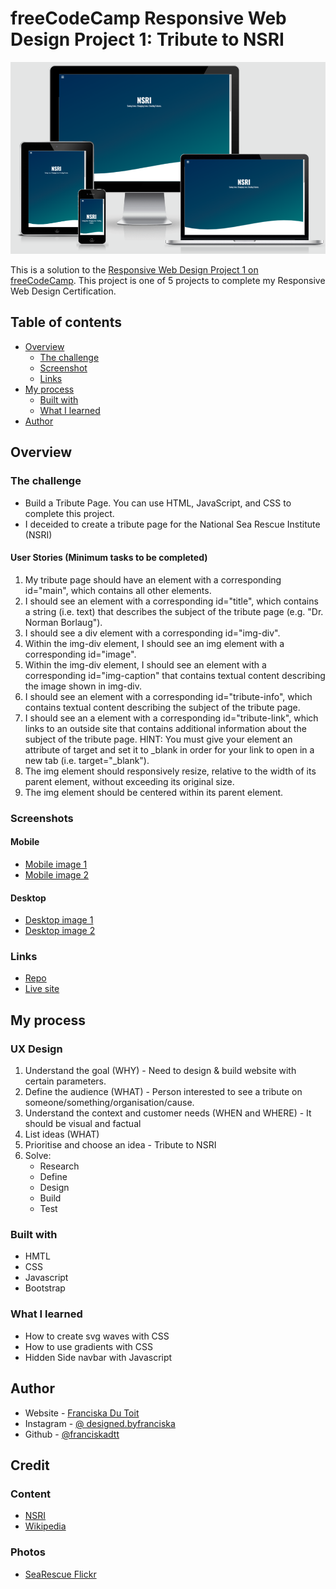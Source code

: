 # freeCodeCamp Responsive Web Design Project 1: Tribute to NSRI

![Desktop](assets/design/design-preview.png) 

This is a solution to the [Responsive Web Design Project 1 on freeCodeCamp](https://www.freecodecamp.org/learn/responsive-web-design/responsive-web-design-projects/build-a-tribute-page). This project is one of 5 projects to complete my Responsive Web Design Certification.

## Table of contents

- [Overview](#overview)
  - [The challenge](#the-challenge)
  - [Screenshot](#screenshot)
  - [Links](#links)
- [My process](#my-process)
  - [Built with](#built-with)
  - [What I learned](#what-i-learned)
- [Author](#author)

## Overview

### The challenge
- Build a Tribute Page. You can use HTML, JavaScript, and CSS to complete this project. 
- I deceided to create a tribute page for the National Sea Rescue Institute (NSRI)

#### User Stories (Minimum tasks to be completed)
1. My tribute page should have an element with a corresponding id="main", which contains all other elements.
2. I should see an element with a corresponding id="title", which contains a string (i.e. text) that describes the subject of the tribute page (e.g. "Dr. Norman Borlaug").
3. I should see a div element with a corresponding id="img-div".
4. Within the img-div element, I should see an img element with a corresponding id="image".
5. Within the img-div element, I should see an element with a corresponding id="img-caption" that contains textual content describing the image shown in img-div.
6. I should see an element with a corresponding id="tribute-info", which contains textual content describing the subject of the tribute page.
7. I should see an a element with a corresponding id="tribute-link", which links to an outside site that contains additional information about the subject of the tribute page. HINT: You must give your element an attribute of target and set it to _blank in order for your link to open in a new tab (i.e. target="_blank").
8. The img element should responsively resize, relative to the width of its parent element, without exceeding its original size.
9. The img element should be centered within its parent element.

### Screenshots
#### Mobile
- [Mobile image 1](assets/design/mobile-screenshot-1.png)
- [Mobile image 2](assets/design/mobile-screenshot-2.png)
#### Desktop
- [Desktop image 1](assets/design/desktop-screenshot-1.png)
- [Desktop image 2](assets/design/desktop-screenshot-2.png)

### Links

- [Repo](https://github.com/Franciskadtt/tributeNSRI)
- [Live site](https://franciskadtt.github.io/tributeNSRI/)

## My process

### UX Design
1. Understand the goal (WHY) - Need to design & build website with certain parameters. 
2. Define the audience (WHAT) - Person interested to see a tribute on someone/something/organisation/cause.
3. Understand the context and customer needs (WHEN and WHERE) - It should be visual and factual
4. List ideas (WHAT) 
5. Prioritise and choose an idea - Tribute to NSRI
6. Solve:
    - Research
    - Define 
    - Design
    - Build 
    - Test

### Built with
- HMTL
- CSS 
- Javascript
- Bootstrap

### What I learned

- How to create svg waves with CSS
- How to use gradients with CSS
- Hidden Side navbar with Javascript

## Author

- Website - [Franciska Du Toit](https://franciskadutoit.com/)
- Instagram - [@
designed.byfranciska
](https://www.instagram.com/designed.byfranciska/)
- Github - [@franciskadtt](https://github.com/Franciskadtt)

## Credit

### Content
- [NSRI](https://www.nsri.org.za/)
- [Wikipedia](https://en.wikipedia.org/wiki/National_Sea_Rescue_Institute)

### Photos 
- [SeaRescue Flickr](https://www.flickr.com/photos/searescue/)
